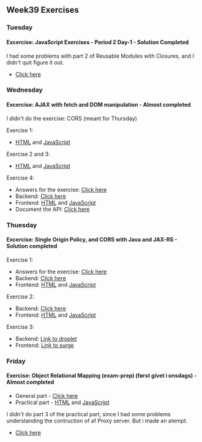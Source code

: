 ## Week39 Exercises

### Tuesday

#### Excercise: JavaScript Exercises - Period 2 Day-1 - Solution Completed
I had some problems with part 2 of Reusable Modules with Closures, and I didn't quit figure it out. 
* [Click here](https://github.com/amalielandt/week39/blob/master/Tuesday/TuesdayExercise.js)

### Wednesday 

#### Excercise: AJAX with fetch and DOM manipulation - Almost completed
I didn't do the exercise: CORS (meant for Thursday)

Exercise 1: 
* [HTML](https://github.com/amalielandt/week39/blob/master/Wednesday/JokeExercise/public/index.html) and [JavaScript](https://github.com/amalielandt/week39/blob/master/Wednesday/JokeExercise/src/index.js)

Exercise 2 and 3:
* [HTML](https://github.com/amalielandt/week39/blob/master/Wednesday/WednesdayExercise/public/index.html) and [JavaScript](https://github.com/amalielandt/week39/blob/master/Wednesday/WednesdayExercise/src/index.js)

Exercise 4:
* Answers for the exercise: [Click here](https://github.com/amalielandt/week39/blob/master/Wednesday/WednesdayExercise.pdf) 
* Backend: [Click here](https://github.com/amalielandt/week39/tree/master/Wednesday/WednesdayExercise2_backend)
* Frontend: [HTML](https://github.com/amalielandt/week39/blob/master/Wednesday/WednesdayExercise2_frontend/public/index.html) and [JavaScript](https://github.com/amalielandt/week39/blob/master/Wednesday/WednesdayExercise2_frontend/src/index.js)
* Document the API: [Click here](https://github.com/amalielandt/week39/blob/master/Wednesday/Documenting-a-REST-API.pdf)


### Thuesday

#### Excercise: Single Origin Policy, and CORS with Java and JAX-RS - Solution completed
Exercise 1: 
* Answers for the exercise: [Click here](https://github.com/amalielandt/week39/blob/master/Thursday/ThursdayExercise2.pdf)
* Backend: [Click here](https://github.com/amalielandt/week39/tree/master/Thursday/ThursdayExercise_backend/src/main/java)
* Frontend: [HTML](https://github.com/amalielandt/week39/blob/master/Thursday/ThursdayExercise_frontend/public/index.html) and [JavaScript](https://github.com/amalielandt/week39/blob/master/Thursday/ThursdayExercise_frontend/src/index.js)

Exercise 2: 
* Backend: [Click here](https://github.com/amalielandt/week39/tree/master/Thursday/WednesdayExercise/src/main/java)
* Frontend: [HTML](https://github.com/amalielandt/week39/blob/master/Thursday/Thursday2/public/index.html) and [JavaScript](https://github.com/amalielandt/week39/blob/master/Thursday/Thursday2/src/index.js)

Exercise 3:
* Backend: [Link to droplet](https://salandt.dk/WednesdayExercise/api/person/all)
* Frontend: [Link to surge](http://salandt.surge.sh/)

### Friday

#### Exercise: Object Relational Mapping (exam-prep) (først givet i onsdags) - Almost completed
* General part - [Click here](https://github.com/amalielandt/week39/blob/master/Friday/FridayExercise2.pdf)
* Practical part - [HTML](https://github.com/amalielandt/week39/blob/master/Friday/FridayExercise/public/index.html) and [JavaScript](https://github.com/amalielandt/week39/blob/master/Friday/FridayExercise/src/index.js)


I didn't do part 3 of the practical part, since I had some problems understanding the contruction of af Proxy server. But i made an atempt.
* [Click here](https://github.com/amalielandt/week39/blob/master/Friday/FridayExerciseProxy/src/main/java/rest/ProxyResource.java)
 

 
